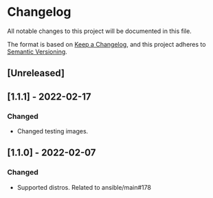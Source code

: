 # Changelog
All notable changes to this project will be documented in this file.

The format is based on [Keep a Changelog](https://keepachangelog.com/en/1.0.0/),
and this project adheres to [Semantic Versioning](https://semver.org/spec/v2.0.0.html).

## [Unreleased]

## [1.1.1] - 2022-02-17
### Changed
- Changed testing images.

## [1.1.0] - 2022-02-07
### Changed
- Supported distros. Related to ansible/main#178
